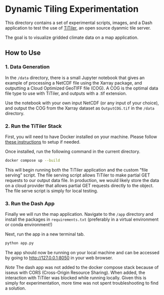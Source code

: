 
# Dynamic Tiling Experimentation

This directory contains a set of experimental scripts, images, and a Dash application to test the use of [TiTiler](https://developmentseed.org/titiler/), an open source dyanmic tile server.

The goal is to visualize gridded climate data on a map application.

## How to Use
### 1. Data Generation

In the `/data` directory, there is a small Jupyter notebook that gives an example of processing a NetCDF file using the Xarray package, and outputting a Cloud Optimized GeoTIFF file (COG). A COG is the optimal data file type to use with TiTiler, and outputs with a .tif extension.

Use the notebook with your own input NetCDF (or any input of your choice), and output the COG from the Xarray dataset as `OutputCOG.tif` in the `/data` directory.

### 2. Run the TiTiler Stack

First, you will need to have Docker installed on your machine. Please follow [these instructions](https://docs.docker.com/engine/install/) to setup if needed.

Once installed, run the following command in the current directory.

```bash
docker compose up --build
```

This will begin running both the TiTiler application and the custom "file serving" script. The file serving script allows TiTiler to make partial GET requests to our output data file. In production, we would likely store the data on a cloud provider that allows partial GET requests directly to the object. The file serve script is simply for local testing.

### 3. Run the Dash App

Finally we will run the map application. Navigate to the `/app` directory and install the packages in `requirements.txt` (preferably in a virtual environment or conda environment!)

Next, run the app in a new terminal tab.

```bash
python app.py
```

The app should now be running on your local machine and can be accessed by going to http://127.0.0.1:8050 in your web browser.

*Note* The dash app was not added to the docker compose stack because of isseus with CORS (Cross-Origin Resource Sharing). When added, the interaction with TiTiler was blocked while running locally. Given this is simply for experimentation, more time was not spent troubleshooting to find a solution. 